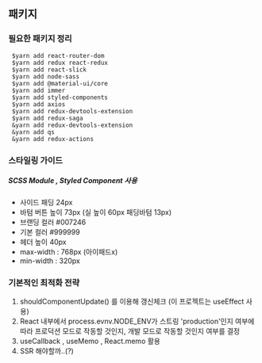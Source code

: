 
## 패키지

### 필요한 패키지 정리

     $yarn add react-router-dom
     $yarn add redux react-redux
     $yarn add react-slick
     $yarn add node-sass
     $yarn add @material-ui/core
     $yarn add immer
     $yarn add styled-components
     $yarn add axios
     $yarn add redux-devtools-extension
     $yarn add redux-saga
     &yarn add redux-devtools-extension
     &yarn add qs
     &yarn add redux-actions
    
### 스타일링 가이드 
##### SCSS Module , Styled Component 사용

   - 사이드 패딩 24px
   - 바텀 버튼 높이 73px (실 높이 60px 패딩바텀 13px)
   - 브랜딩 컬러 #007246
   - 기본 컬러 #999999
   - 헤더 높이 40px
   - max-width : 768px (아이패드x)
   - min-width : 320px


### 기본적인 최적화 전략

1. shouldComponentUpdate() 를 이용해 갱신체크 (이 프로젝트는 useEffect 사용)
2. React 내부에서 process.evnv.NODE_ENV가 스트링    'production'인지 여부에 따라 프로덕션 모드로 작동할 것인지, 개발 모드로 작동할 것인지 여부를 결정   
3. useCallback , useMemo , React.memo 활용 
4. SSR 해야할까..(?)
